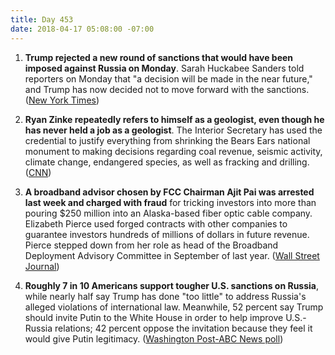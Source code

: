```yaml
---
title: Day 453
date: 2018-04-17 05:08:00 -07:00
---
```


1. **Trump rejected a new round of sanctions that would have been imposed against Russia on Monday**. Sarah Huckabee Sanders told reporters on Monday that "a decision will be made in the near future," and Trump has now decided not to move forward with the sanctions. ([New York Times](https://www.nytimes.com/2018/04/16/us/politics/trump-rejects-sanctions-russia-syria.html))

2. **Ryan Zinke repeatedly refers to himself as a geologist, even though he has never held a job as a geologist**. The Interior Secretary has used the credential to justify everything from shrinking the Bears Ears national monument to making decisions regarding coal revenue, seismic activity, climate change, endangered species, as well as fracking and drilling. ([CNN](https://www.cnn.com/2018/04/17/politics/ryan-zinke-geologist-interior-secretary/index.html))

3. **A broadband advisor chosen by FCC Chairman Ajit Pai was arrested last week and charged with fraud** for tricking investors into more than pouring $250 million into an Alaska-based fiber optic cable company. Elizabeth Pierce used forged contracts with other companies to guarantee investors hundreds of millions of dollars in future revenue. Pierce stepped down from her role as head of the  Broadband Deployment Advisory Committee in September of last year. ([Wall Street Journal](https://www.wsj.com/articles/former-ceo-of-alaska-telecom-firm-accused-of-fraud-1523559675))

4. **Roughly 7 in 10 Americans support tougher U.S. sanctions on Russia**, while nearly half say Trump has done "too little" to address Russia's alleged violations of international law. Meanwhile, 52 percent say Trump should invite Putin to the White House in order to help improve U.S.-Russia relations; 42 percent oppose the invitation because they feel it would give Putin legitimacy. ([Washington Post-ABC News poll](https://www.washingtonpost.com/news/the-fix/wp/2018/04/17/large-majority-supports-tougher-russia-sanctions-post-abc-poll-finds/?utm_term=.66c7bff2533f))